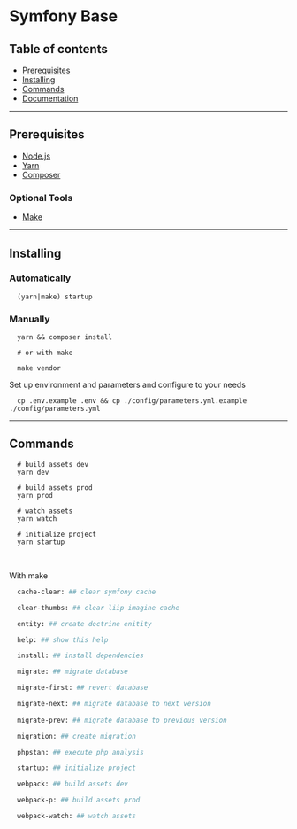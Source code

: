 # Symfony Base

## Table of contents

- [Prerequisites](#prerequisites)
- [Installing](#installing)
- [Commands](#commands)
- [Documentation](./docs/0_index.md)

___

## Prerequisites

  * [Node.js](https://nodejs.org/)
  * [Yarn](https://yarnpkg.com/)
  * [Composer](https://getcomposer.org/)

  ### Optional Tools

  * [Make](http://gnuwin32.sourceforge.net/packages/make.htm)

___

## Installing

### Automatically

```shell
  (yarn|make) startup
```

### Manually

```shell
  yarn && composer install

  # or with make

  make vendor
```

Set up environment and parameters and configure to your needs

```shell
  cp .env.example .env && cp ./config/parameters.yml.example ./config/parameters.yml
```
___

## Commands

```shell
  # build assets dev
  yarn dev

  # build assets prod
  yarn prod

  # watch assets
  yarn watch

  # initialize project
  yarn startup
```

&nbsp;

With make

```makefile  
  cache-clear: ## clear symfony cache

  clear-thumbs: ## clear liip imagine cache

  entity: ## create doctrine enitity

  help: ## show this help

  install: ## install dependencies

  migrate: ## migrate database

  migrate-first: ## revert database

  migrate-next: ## migrate database to next version
  
  migrate-prev: ## migrate database to previous version

  migration: ## create migration

  phpstan: ## execute php analysis

  startup: ## initialize project

  webpack: ## build assets dev

  webpack-p: ## build assets prod

  webpack-watch: ## watch assets
```
